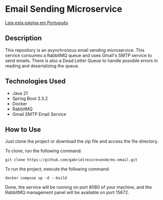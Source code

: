 # Email Sending Microservice

[Leia esta página em Português](https://github.com/gabrielreisresende/ms-email/blob/main/README-pt.md)

## Description
This repository is an asynchronous email sending microservice.
This service consumes a RabbitMQ queue and uses Gmail's SMTP service to send emails.
There is also a Dead Letter Queue to handle possible errors in reading and deserializing the queue.

## Technologies Used
- Java 21
- Spring Boot 3.3.2
- Docker
- RabbitMQ
- Gmail SMTP Email Service

## How to Use
Just clone the project or download the zip file and access the file directory.

To clone, run the following command:
```
git clone https://github.com/gabrielreisresende/ms-email.git
```

To run the project, execute the following command:
```
docker compose up -d --build
```
Done, the service will be running on port 8080 of your machine, and the RabbitMQ management panel will be available on port 15672.
